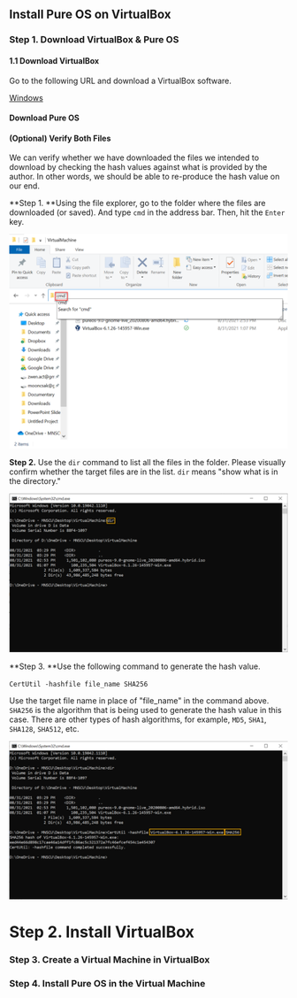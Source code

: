 ## Install Pure OS on VirtualBox

### Step 1. Download VirtualBox & Pure OS

#### 1.1 Download VirtualBox

Go to the following URL and download a VirtualBox software. 

[Windows ](https://download.virtualbox.org/virtualbox/6.1.26/VirtualBox-6.1.26-145957-Win.exe)

#### Download Pure OS

#### (Optional) Verify Both Files

We can verify whether we have downloaded the files we intended to download by checking the hash values against what is provided by the author. In other words, we should be able to re-produce the hash value on our end. 

**Step 1. **Using the file explorer, go to the folder where the files are downloaded (or saved). And type `cmd` in the address bar. Then, hit the `Enter` key. 

![image-20210831161333759](images/image-20210831161333759.png)



**Step 2.**  Use the `dir` command to list all the files in the folder. Please visually confirm whether the target files are in the list. `dir` means "show what is in the directory."

![image-20210831161358743](images/image-20210831161358743-16304444412742.png)

**Step 3. **Use the following command to generate the hash value. 

`CertUtil -hashfile file_name SHA256` 

Use the target file name in place of "file_name" in the command above. `SHA256` is the algorithm that is being used to generate the hash value in this case. There are other types of hash algorithms, for example, `MD5`, `SHA1`, `SHA128`, `SHA512`, etc. 

![image-20210831161411343](images/image-20210831161411343-16304444529433.png)

# Step 2. Install VirtualBox

### Step 3. Create a Virtual Machine in VirtualBox

### Step 4. Install Pure OS in the Virtual Machine
